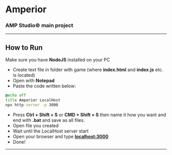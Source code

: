 # Amperior
### AMP Studio© main project

---

## How to Run
Make sure you have **NodeJS** installed on your PC
- Create text file in folder with game (where **index.html** and **index.js** etc. is located)
- Open with **Notepad**
- Paste the code written below:
```bat
@echo off
title Amperior LocalHost
npx http-server -p 3000
```
- Press **Ctrl + Shift + S** or **CMD + Shift + S** then name it how you want and end with **.bat** and save as all files.
- Open file you created
- Wait until the LocalHost server start
- Open your browser and type **[localhost:3000](localhost:300)**
- Done!

---
